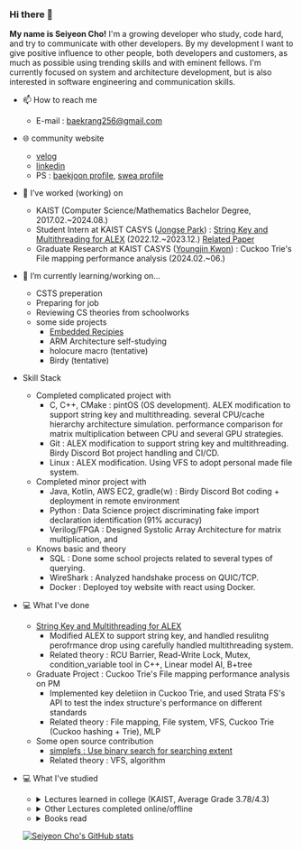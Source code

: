 ### Hi there 👋
**My name is Seiyeon Cho!**
I'm a growing developer who study, code hard, and try to communicate with other developers.
By my development I want to give positive influence to other people, both developers and customers, as much as possible
using trending skills and with eminent fellows.
I'm currently focused on system and architecture development, but is also interested in software engineering and communication skills.

- 📫 How to reach me
  - E-mail : baekrang256@gmail.com
  
- 🌐 community website
  - [velog](https://velog.io/@baekrang256/posts)
  - [linkedin](https://www.linkedin.com/in/seiyeon-cho-818607290)
  - PS : [baekjoon profile](https://www.acmicpc.net/user/dylon133), [swea profile](https://swexpertacademy.com/main/userpage/userInformation.do)

- 🔭 I’ve worked (working) on
  - KAIST (Computer Science/Mathematics Bachelor Degree, 2017.02.~2024.08.)
  - Student Intern at KAIST CASYS ([Jongse Park](https://jongse-park.github.io/)) : [String Key and Multithreading for ALEX](https://github.com/baekrang256/ALEX) (2022.12.~2023.12.) [Related Paper](https://jongse-park.github.io/files/paper/2024-vldb-sia.pdf)
  - Graduate Research at KAIST CASYS ([Youngjin Kwon](https://sites.google.com/view/yjkwon/home)) : Cuckoo Trie's File mapping performance analysis (2024.02.~06.)

- 🌱 I’m currently learning/working on...
  - CSTS preperation
  - Preparing for job
  - Reviewing CS theories from schoolworks
  - some side projects
    - [Embedded Recipies](https://recipes.tistory.com/)
    - ARM Architecture self-studying
    - holocure macro (tentative)
    - Birdy (tentative)

- Skill Stack
  - Completed complicated project with
    - C, C++, CMake : pintOS (OS development). ALEX modification to support string key and multithreading. several CPU/cache hierarchy architecture simulation. performance comparison for matrix multiplication between CPU and several GPU strategies.
    - Git : ALEX modification to support string key and multithreading. Birdy Discord Bot project handling and CI/CD.
    - Linux : ALEX modification. Using VFS to adopt personal made file system.
  - Completed minor project with
    - Java, Kotlin, AWS EC2, gradle(w) : Birdy Discord Bot coding + deployment in remote environment
    - Python : Data Science project discriminating fake import declaration identification (91% accuracy)
    - Verilog/FPGA : Designed Systolic Array Architecture for matrix multiplication, and 
  - Knows basic and theory
    - SQL : Done some school projects related to several types of querying.
    - WireShark : Analyzed handshake process on QUIC/TCP.
    - Docker : Deployed toy website with react using Docker.

- 💻 What I've done
  - [String Key and Multithreading for ALEX](https://github.com/baekrang256/ALEX)
    - Modified ALEX to support string key, and handled resulitng perofrmance drop using carefully handled multithreading system.
    - Related theory : RCU Barrier, Read-Write Lock, Mutex, condition_variable tool in C++, Linear model AI, B+tree
  - Graduate Project : Cuckoo Trie's File mapping performance analysis on PM
    - Implemented key deletiion in Cuckoo Trie, and used Strata FS's API to test the index structure's performance on different standards
    - Related theory : File mapping, File system, VFS, Cuckoo Trie (Cuckoo hashing + Trie), MLP
  - Some open source contribution
    - [simplefs : Use binary search for searching extent](https://github.com/sysprog21/simplefs/pull/42)
    - Related theory : VFS, algorithm

- 💻 What I've studied
  - <details>
    <summary> Lectures learned in college (KAIST, Average Grade 3.78/4.3) </summary>
    - <a href="https://cs.kaist.ac.kr/education/undergraduate">Details of each lecture</a><br>
    - CS101 : Introduction to Programming<br>
    - CS204 : Discrete Mathematics<br>
    - CS206 : Data Structure<br>
    - CS220 : Programming Principles<br>
    - CS230 : System Programming<br>
    - CS300 : Introduction to Algorithms<br>
    - CS311 : Computer Organization<br>
    - CS320 : Programming Language<br>
    - CS330 : Operating Systems and Lab.<br>
    - CS341 : Introduction to Computer Network<br>
    - CS348 : Introduction to Information Security<br>
    - CS360 : Introduction to Database<br>
    - CS361 : Introduction to Data Science<br>
    - CS371 : Introduction to Deep Learning<br>
    - CS376 : Machine Learning<br>
    - CS411 : System for Artificial Intelligence<br>
    - CS485 : Machine Learning for Computer Vision<br>
    - CS493 : Special Topics in Computer Science I : CS for All <br>
    - CS510 : Computer Architecture (Graduate Course)<br>
    </details>
  - <details>
    <summary> Other Lectures completed online/offline </summary>
    - DevOps Directive - Docker from beginner to pro! <a href="https://www.youtube.com/watch?v=RqTEHSBrYFw&t=1s">(link)</a><br>
    - Samsung Electronics DX Division Summer Special Lecture on Strengthening S/W Algorithm Capacity for College Students, 2023 Summer<a href="https://samsungalgorithm.com/">(link)</a><br>
    - MySQL Tutorial - w3schools <a href = "https://www.w3schools.com/mySQl/default.asp">(link)</a><br>
    - MySQL Tutorial for Beginners [Full Course] <a href = https://www.youtube.com/watch?v=7S_tz1z_5bA>(link)</a><br>
    - Github flow - Johannes Kettmann <a href = https://ooloo.io/project/github-flow>(link)</a><br>
    - Learn Git Branching <a href = https://learngitbranching.js.org/?locale=en_US>(link)</a><br>
    - Introduction to Device Driver Development for System Semiconductor <a href = https://comento.kr/kdigital/%EC%A0%9C%EC%A1%B0%E2%88%99%EC%97%B0%EA%B5%AC/%EA%B0%9C%EB%B0%9C%EC%9E%90%EB%A5%BC-%EC%9C%84%ED%95%9C-%EB%B0%98%EB%8F%84%EC%B2%B4-sw%EA%B0%9C%EB%B0%9C-%EA%B8%B0%EC%B4%88-%EB%94%94%EB%B0%94%EC%9D%B4%EC%8A%A4-%EB%93%9C%EB%9D%BC%EC%9D%B4%EB%B2%84-%EA%B0%9C%EB%B0%9C>(link)</a>, certificate can be shown if requested.<br>
    </details>
  - <details>
    <summary> Books read </summary>
    - Tentative <br>
    </details>
  [![Seiyeon Cho's GitHub stats](https://github-readme-stats.vercel.app/api?username=baekrang256)](https://github.com/anuraghazra/github-readme-stats)
